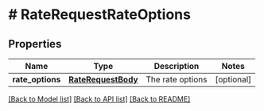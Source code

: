 # # RateRequestRateOptions

## Properties

Name | Type | Description | Notes
------------ | ------------- | ------------- | -------------
**rate_options** | [**RateRequestBody**](RateRequestBody.md) | The rate options | [optional]

[[Back to Model list]](../../README.md#models) [[Back to API list]](../../README.md#endpoints) [[Back to README]](../../README.md)
